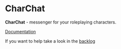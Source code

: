 # CharChat

**CharChat** - messenger for your roleplaying characters.

[Documentation](./docs)

If you want to help take a look in the [backlog](todo.txt)
